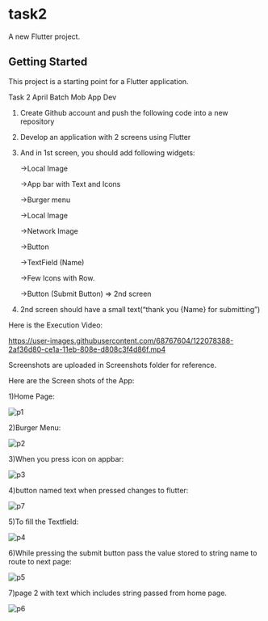 # task2

A new Flutter project.

## Getting Started

This project is a starting point for a Flutter application.

Task 2 April Batch Mob App Dev
1. Create  Github account and push the following code into a new repository
2. Develop an application with 2 screens using Flutter  
3. And in 1st screen, you should add following widgets:
    
    ->Local Image

    ->App bar with Text and Icons
    
    ->Burger menu
    
    ->Local Image
    
    ->Network Image    
    
    ->Button
    
    ->TextField (Name)
    
    ->Few Icons with Row.
    
    ->Button (Submit Button) => 2nd screen

4. 2nd screen should have a small text(“thank you {Name} for submitting”)

Here is the Execution Video:

https://user-images.githubusercontent.com/68767604/122078388-2af36d80-ce1a-11eb-808e-d808c3f4d86f.mp4

Screenshots are uploaded in Screenshots folder for reference.

Here are the Screen shots of the App:


1)Home Page:


   ![p1](https://user-images.githubusercontent.com/68767604/122078953-989f9980-ce1a-11eb-8ab1-6e1b04f5f842.png)

2)Burger Menu:


   ![p2](https://user-images.githubusercontent.com/68767604/122079080-b3720e00-ce1a-11eb-80e1-e30be3841faa.png)


3)When you press icon on appbar:

   ![p3](https://user-images.githubusercontent.com/68767604/122079286-e4ead980-ce1a-11eb-81c3-809c2daebe4d.png)


4)button named text when pressed changes to flutter:


   ![p7](https://user-images.githubusercontent.com/68767604/122082126-59267c80-ce1d-11eb-9beb-3b9fc522345f.png)



5)To fill the Textfield:


   ![p4](https://user-images.githubusercontent.com/68767604/122079446-0ba91000-ce1b-11eb-9f87-65a4d98155ec.png)

6)While pressing the submit button pass the value stored to string name to route to next page:
    
   
   ![p5](https://user-images.githubusercontent.com/68767604/122079879-735f5b00-ce1b-11eb-9b04-138f6538c2a5.png)

7)page 2 with text which includes string passed from home page.
    
    
   ![p6](https://user-images.githubusercontent.com/68767604/122080648-0e583500-ce1c-11eb-8628-40ff3736798d.png)



